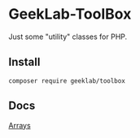 # GeekLab-ToolBox
Just some "utility" classes for PHP.

## Install
`composer require geeklab/toolbox`

## Docs
[Arrays](docs/Arrays.md)
